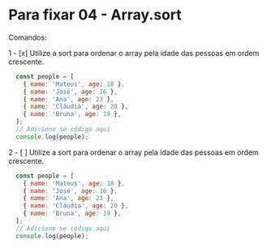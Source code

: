 # Para fixar 04 - Array.sort

Comandos:

  1 - [x]  Utilize a sort para ordenar o array pela idade das pessoas em ordem crescente.
  ```js
    const people = [
      { name: 'Mateus', age: 18 },
      { name: 'José', age: 16 },
      { name: 'Ana', age: 23 },
      { name: 'Cláudia', age: 20 },
      { name: 'Bruna', age: 19 },
    ];
    // Adicione se código aqui
    console.log(people);
  ```

  2 - [ ]  Utilize a sort para ordenar o array pela idade das pessoas em ordem crescente.

  ```js
    const people = [
      { name: 'Mateus', age: 18 },
      { name: 'José', age: 16 },
      { name: 'Ana', age: 23 },
      { name: 'Cláudia', age: 20 },
      { name: 'Bruna', age: 19 },
    ];
    // Adicione se código aqui
    console.log(people);
  ```